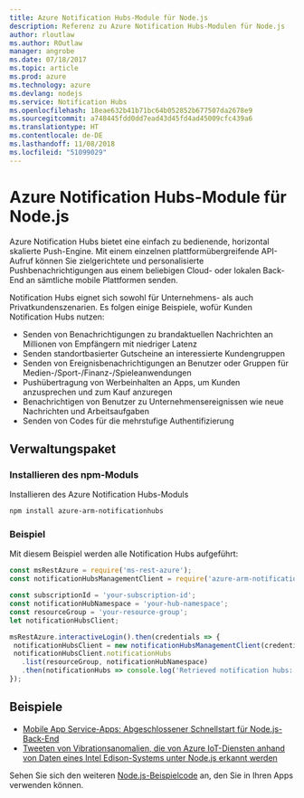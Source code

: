 ```yaml
---
title: Azure Notification Hubs-Module für Node.js
description: Referenz zu Azure Notification Hubs-Modulen für Node.js
author: rloutlaw
ms.author: ROutlaw
manager: angrobe
ms.date: 07/18/2017
ms.topic: article
ms.prod: azure
ms.technology: azure
ms.devlang: nodejs
ms.service: Notification Hubs
ms.openlocfilehash: 18eae632b41b71bc64b052852b677507da2678e9
ms.sourcegitcommit: a748445fdd0dd7ead43d45fd4ad45009cfc439a6
ms.translationtype: HT
ms.contentlocale: de-DE
ms.lasthandoff: 11/08/2018
ms.locfileid: "51099029"
---
```

# <a name="azure-notification-hubs-modules-for-nodejs"></a>Azure Notification Hubs-Module für Node.js

Azure Notification Hubs bietet eine einfach zu bedienende, horizontal skalierte Push-Engine. Mit einem einzelnen plattformübergreifende API-Aufruf können Sie zielgerichtete und personalisierte Pushbenachrichtigungen aus einem beliebigen Cloud- oder lokalen Back-End an sämtliche mobile Plattformen senden.

Notification Hubs eignet sich sowohl für Unternehmens- als auch Privatkundenszenarien. Es folgen einige Beispiele, wofür Kunden Notification Hubs nutzen:
- Senden von Benachrichtigungen zu brandaktuellen Nachrichten an Millionen von Empfängern mit niedriger Latenz
- Senden standortbasierter Gutscheine an interessierte Kundengruppen
- Senden von Ereignisbenachrichtigungen an Benutzer oder Gruppen für Medien-/Sport-/Finanz-/Spieleanwendungen
- Pushübertragung von Werbeinhalten an Apps, um Kunden anzusprechen und zum Kauf anzuregen
- Benachrichtigen von Benutzer zu Unternehmensereignissen wie neue Nachrichten und Arbeitsaufgaben
- Senden von Codes für die mehrstufige Authentifizierung

## <a name="management-package"></a>Verwaltungspaket

### <a name="install-the-npm-module"></a>Installieren des npm-Moduls

Installieren des Azure Notification Hubs-Moduls 

```bash
npm install azure-arm-notificationhubs
```

### <a name="example"></a>Beispiel

Mit diesem Beispiel werden alle Notification Hubs aufgeführt:

 ```javascript
const msRestAzure = require('ms-rest-azure');
const notificationHubsManagementClient = require('azure-arm-notificationhubs');

const subscriptionId = 'your-subscription-id';
const notificationHubNamespace = 'your-hub-namespace';
const resourceGroup = 'your-resource-group';
let notificationHubsClient;

msRestAzure.interactiveLogin().then(credentials => {
  notificationHubsClient = new notificationHubsManagementClient(credentials, subscriptionId);
  notificationHubsClient.notificationHubs
    .list(resourceGroup, notificationHubNamespace)
    .then(notificationHubs => console.log('Retrieved notification hubs: ', notificationHubs));
});
```

## <a name="samples"></a>Beispiele

* [Mobile App Service-Apps: Abgeschlossener Schnellstart für Node.js-Back-End](https://azure.microsoft.com/resources/samples/app-service-mobile-nodejs-backend-quickstart/)
* [Tweeten von Vibrationsanomalien, die von Azure IoT-Diensten anhand von Daten eines Intel Edison-Systems unter Node.js erkannt werden](https://azure.microsoft.com/resources/samples/iot-hub-nodejs-intel-edison-vibration-anomaly-detection/)

Sehen Sie sich den weiteren [Node.js-Beispielcode](https://azure.microsoft.com/resources/samples/?platform=nodejs) an, den Sie in Ihren Apps verwenden können.
